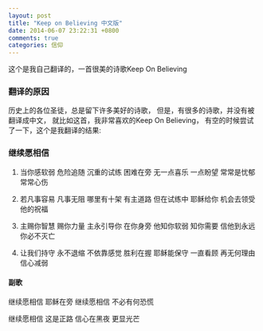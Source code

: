 ```yaml
---
layout: post
title: "Keep on Believing 中文版"
date: 2014-06-07 23:22:31 +0800
comments: true
categories: 信仰
---
```


<!--more 这个是我自己翻译的，一首很美的诗歌Keep On Believing 翻译的原因 历史上的各位圣徒，总是留下许多美好的诗歌，
但是，有很多的诗歌，并没有被翻译成中文，就比如这首，我非常喜欢的Keep On Believing，有空的时候尝试了一下，这个是我翻译的结果-->
这个是我自己翻译的，一首很美的诗歌Keep On Believing
### 翻译的原因
历史上的各位圣徒，总是留下许多美好的诗歌，
但是，有很多的诗歌，并没有被翻译成中文，
就比如这首，我非常喜欢的Keep On Believing，
有空的时候尝试了一下，这个是我翻译的结果:

### 继续愿相信
1. 当你感软弱 危险追随 沉重的试练 困难在旁 
无一点喜乐 一点盼望 常常是忧郁 常常心伤

2. 若凡事容易 凡事无阻 哪里有十架 有主道路
但在试练中 耶稣给你 机会去领受 他的祝福

3. 主赐你智慧 赐你力量 主永引导你 在你身旁
 他知你软弱 知你需要 信他到永远 你必不灭亡

4. 让我们持守 永不退缩 不依靠感觉 胜利在握
耶稣能保守 一直看顾 再无何理由 信心减弱

#### 副歌
继续愿相信 耶稣在旁 继续愿相信 不必有何恐慌

继续愿相信 这是正路 信心在黑夜 更显光芒
